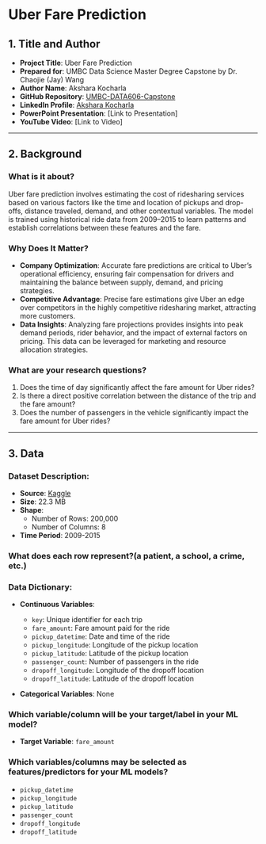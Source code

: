 # Uber Fare Prediction

## 1. Title and Author

- **Project Title**: Uber Fare Prediction  
- **Prepared for**: UMBC Data Science Master Degree Capstone by Dr. Chaojie (Jay) Wang  
- **Author Name**: Akshara Kocharla  
- **GitHub Repository**: [UMBC-DATA606-Capstone](https://github.com/AksharaK-hub/UMBC-DATA606-Capstone/tree/main)  
- **LinkedIn Profile**: [Akshara Kocharla](https://www.linkedin.com/in/akshara-kocharla-303868189)  
- **PowerPoint Presentation**: [Link to Presentation]  
- **YouTube Video**: [Link to Video]  

---

## 2. Background

### What is it about?

Uber fare prediction involves estimating the cost of ridesharing services based on various factors like the time and location of pickups and drop-offs, distance traveled, demand, and other contextual variables. The model is trained using historical ride data from 2009–2015 to learn patterns and establish correlations between these features and the fare.

### Why Does It Matter?

- **Company Optimization**: Accurate fare predictions are critical to Uber’s operational efficiency, ensuring fair compensation for drivers and maintaining the balance between supply, demand, and pricing strategies.
- **Competitive Advantage**: Precise fare estimations give Uber an edge over competitors in the highly competitive ridesharing market, attracting more customers.
- **Data Insights**: Analyzing fare projections provides insights into peak demand periods, rider behavior, and the impact of external factors on pricing. This data can be leveraged for marketing and resource allocation strategies.

### What are your research questions?

1. Does the time of day significantly affect the fare amount for Uber rides?
2. Is there a direct positive correlation between the distance of the trip and the fare amount?
3. Does the number of passengers in the vehicle significantly impact the fare amount for Uber rides?

---

## 3. Data

### Dataset Description:

- **Source**: [Kaggle ](https://www.kaggle.com/datasets/yasserh/uber-fares-dataset) 
- **Size**: 22.3 MB  
- **Shape**:  
  - Number of Rows: 200,000  
  - Number of Columns: 8  
- **Time Period**: 2009-2015  
### What does each row represent?(a patient, a school, a crime, etc.)

### Data Dictionary:

- **Continuous Variables**:
  - `key`: Unique identifier for each trip
  - `fare_amount`: Fare amount paid for the ride
  - `pickup_datetime`: Date and time of the ride
  - `pickup_longitude`: Longitude of the pickup location
  - `pickup_latitude`: Latitude of the pickup location
  - `passenger_count`: Number of passengers in the ride
  - `dropoff_longitude`: Longitude of the dropoff location
  - `dropoff_latitude`: Latitude of the dropoff location

- **Categorical Variables**: None

### Which variable/column will be your target/label in your ML model?

- **Target Variable**: `fare_amount`

### Which variables/columns may be selected as features/predictors for your ML models?
- `pickup_datetime`
- `pickup_longitude`
- `pickup_latitude`
- `passenger_count`
- `dropoff_longitude`
- `dropoff_latitude`
